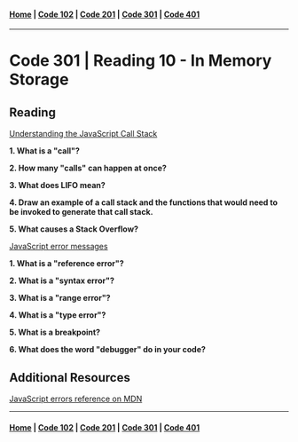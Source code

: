 #### [Home](../README.md) | [Code 102](../102main.md) | [Code 201](../201main.md) | [Code 301](../301main.md) | [Code 401](../401main.md)
***
# Code 301 | Reading 10 - In Memory Storage
## Reading
[Understanding the JavaScript Call Stack](https://medium.freecodecamp.org/understanding-the-javascript-call-stack-861e41ae61d4)

**1. What is a "call"?**

**2. How many "calls" can happen at once?**

**3. What does LIFO mean?**

**4. Draw an example of a call stack and the functions that would need to be invoked to generate that call stack.**

**5. What causes a Stack Overflow?**

[JavaScript error messages](https://codeburst.io/javascript-error-messages-debugging-d23f84f0ae7c)

**1. What is a "reference error"?**

**2. What is a "syntax error"?**

**3. What is a "range error"?**

**4. What is a "type error"?**

**5. What is a breakpoint?**

**6. What does the word "debugger" do in your code?**

## Additional Resources
[JavaScript errors reference on MDN](https://developer.mozilla.org/en-US/docs/Web/JavaScript/Reference/Errors)

***
#### [Home](../README.md) | [Code 102](../102main.md) | [Code 201](../201main.md) | [Code 301](../301main.md) | [Code 401](../401main.md)